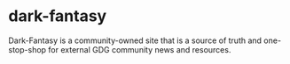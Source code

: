 # dark-fantasy
Dark-Fantasy is a community-owned site that is a source of truth and one-stop-shop for external GDG community news and resources.
